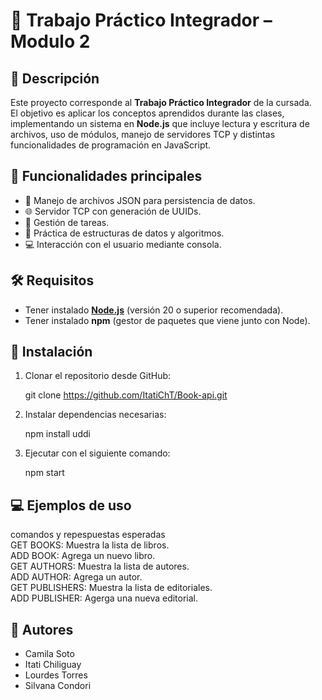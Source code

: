 # 📌 Trabajo Práctico Integrador – Modulo 2

## 📖 Descripción
Este proyecto corresponde al **Trabajo Práctico Integrador** de la cursada.  
El objetivo es aplicar los conceptos aprendidos durante las clases, implementando un sistema en **Node.js** que incluye lectura y escritura de archivos, uso de módulos, manejo de servidores TCP y distintas funcionalidades de programación en JavaScript.

## 🚀 Funcionalidades principales
- 📂 Manejo de archivos JSON para persistencia de datos.  
- 🌐 Servidor TCP con generación de UUIDs.  
- 📝 Gestión de tareas.  
- 🔄 Práctica de estructuras de datos y algoritmos.  
- 💻 Interacción con el usuario mediante consola. 


## 🛠️ Requisitos
- Tener instalado **[Node.js](https://nodejs.org/)** (versión 20 o superior recomendada).  
- Tener instalado **npm** (gestor de paquetes que viene junto con Node).  

## 📂 Instalación
1. Clonar el repositorio desde GitHub:
   
   git clone https://github.com/ItatiChT/Book-api.git


2. Instalar dependencias necesarias:

   npm install uddi

3. Ejecutar con el siguiente comando:

    npm start


## 💻 Ejemplos de uso

 comandos y repespuestas esperadas  
      GET BOOKS: Muestra la lista de libros.  
      ADD BOOK: Agrega un nuevo libro.  
      GET AUTHORS: Muestra la lista de autores.  
      ADD AUTHOR: Agrega un autor.  
      GET PUBLISHERS: Muestra la lista de editoriales.  
      ADD PUBLISHER: Agerga una nueva editorial.  

## 👥 Autores

* Camila Soto
* Itati Chiliguay
* Lourdes Torres
* Silvana Condori
